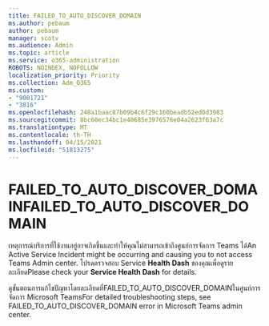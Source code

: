 ```yaml
---
title: FAILED_TO_AUTO_DISCOVER_DOMAIN
ms.author: pebaum
author: pebaum
manager: scotv
ms.audience: Admin
ms.topic: article
ms.service: o365-administration
ROBOTS: NOINDEX, NOFOLLOW
localization_priority: Priority
ms.collection: Adm_O365
ms.custom:
- "9001721"
- "3816"
ms.openlocfilehash: 248a1baac87b09b4c6f29c160beadb52ed0d3983
ms.sourcegitcommit: 8bc60ec34bc1e40685e3976576e04a2623f63a7c
ms.translationtype: MT
ms.contentlocale: th-TH
ms.lasthandoff: 04/15/2021
ms.locfileid: "51813275"
---
```

# <a name="failed_to_auto_discover_domain"></a><span data-ttu-id="bfa57-102">FAILED_TO_AUTO_DISCOVER_DOMAIN</span><span class="sxs-lookup"><span data-stu-id="bfa57-102">FAILED_TO_AUTO_DISCOVER_DOMAIN</span></span>

<span data-ttu-id="bfa57-103">เหตุการณ์บริการที่ใช้งานอยู่อาจเกิดขึ้นและทําให้คุณไม่สามารถเข้าถึงศูนย์การจัดการ Teams ได้</span><span class="sxs-lookup"><span data-stu-id="bfa57-103">An Active Service Incident might be occurring and causing you to not access Teams Admin center.</span></span> <span data-ttu-id="bfa57-104">โปรดตรวจสอบ Service **Health Dash** ของคุณเพื่อดูรายละเอียด</span><span class="sxs-lookup"><span data-stu-id="bfa57-104">Please check your **Service Health Dash** for details.</span></span>

<span data-ttu-id="bfa57-105">ดูขั้นตอนการแก้ไขปัญหาโดยละเอียดที่FAILED_TO_AUTO_DISCOVER_DOMAINในศูนย์การจัดการ Microsoft Teams</span><span class="sxs-lookup"><span data-stu-id="bfa57-105">For detailed troubleshooting steps, see FAILED_TO_AUTO_DISCOVER_DOMAIN error in Microsoft Teams admin center.</span></span>
